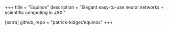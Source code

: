 +++
title = "Equinox"
description = "Elegant easy-to-use neural networks + scientific computing in JAX."

[extra]
github_repo = "patrick-kidger/equinox"
+++